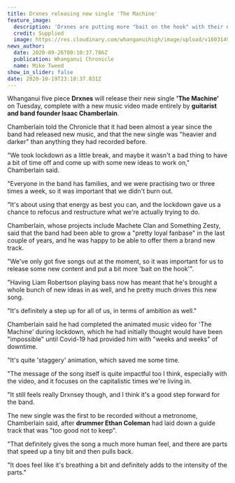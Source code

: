 ```yaml
---
title: Drxnes releasing new single 'The Machine'
feature_image:
  description: 'Drxnes are putting more "bait on the hook" with their new single. '
  credit: Supplied
  image: https://res.cloudinary.com/whanganuihigh/image/upload/v1603149172/News/Drxnes._chron26.9.20.jpg
news_author:
  date: 2020-09-26T00:10:37.786Z
  publication: Whanganui Chronicle
  name: Mike Tweed
show_in_slider: false
date: 2020-10-19T23:10:37.831Z
---
```

Whanganui five piece **Drxnes** will release their new single **'The Machine'** on Tuesday, complete with a new music video made entirely by **guitarist and band founder Isaac Chamberlain**.

Chamberlain told the Chronicle that it had been almost a year since the band had released new music, and that the new single was "heavier and darker" than anything they had recorded before.

"We took lockdown as a little break, and maybe it wasn't a bad thing to have a bit of time off and come up with some new ideas to work on," Chamberlain said.

"Everyone in the band has families, and we were practising two or three times a week, so it was important that we didn't burn out.

"It's about using that energy as best you can, and the lockdown gave us a chance to refocus and restructure what we're actually trying to do.

Chamberlain, whose projects include Machete Clan and Something Zesty, said that the band had been able to grow a "pretty loyal fanbase" in the last couple of years, and he was happy to be able to offer them a brand new track.

"We've only got five songs out at the moment, so it was important for us to release some new content and put a bit more 'bait on the hook'".

"Having Liam Robertson playing bass now has meant that he's brought a whole bunch of new ideas in as well, and he pretty much drives this new song.

"It's definitely a step up for all of us, in terms of ambition as well."

Chamberlain said he had completed the animated music video for 'The Machine' during lockdown, which he had initially thought would have been "impossible" until Covid-19 had provided him with "weeks and weeks" of downtime.

"It's quite 'staggery' animation, which saved me some time.

"The message of the song itself is quite impactful too I think, especially with the video, and it focuses on the capitalistic times we're living in.

"It still feels really Drxnsey though, and I think it's a good step forward for the band.

The new single was the first to be recorded without a metronome, Chamberlain said, after **drummer Ethan Coleman** had laid down a guide track that was "too good not to keep".

"That definitely gives the song a much more human feel, and there are parts that speed up a tiny bit and then pulls back.

"It does feel like it's breathing a bit and definitely adds to the intensity of the parts."